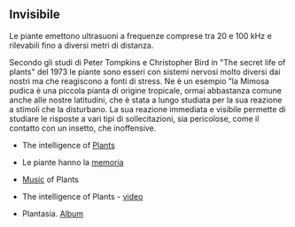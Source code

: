 ## Invisibile

Le piante emettono ultrasuoni a frequenze comprese tra 20 e 100 kHz e rilevabili fino a diversi metri di distanza.

Secondo gli studi di Peter Tompkins e Christopher Bird in "The secret life of plants" del 1973 le piante sono esseri con sistemi nervosi molto diversi dai nostri ma che reagiscono a fonti di stress. Ne è un esempio ”la Mimosa pudica è una piccola pianta di origine tropicale, ormai abbastanza comune anche alle nostre latitudini, che è stata a lungo studiata per la sua reazione a stimoli che la disturbano. La sua reazione immediata e visibile permette di studiare le risposte a vari tipi di sollecitazioni, sia pericolose, come il contatto con un insetto, che inoffensive.

* The intelligence of [Plants](https://www.newyorker.com/magazine/2013/12/23/the-intelligent-plant)

* Le piante hanno la [memoria](https://www.repubblica.it/scienze/2014/01/15/news/le_piante_hanno_la_memoria_apprendono_e_ricordano_la_scoperta_italiana-76003291/)

* [Music](https://www.musicoftheplants.com/it/) of Plants

* The intelligence of Plants - [video](https://www.youtube.com/watch?v=l0vrsO3_HpU&ab_channel=RanunculusAcris)

* Plantasia. [Album](https://www.youtube.com/watch?v=l0vrsO3_HpU&ab_channel=RanunculusAcris)
